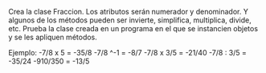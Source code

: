Crea la clase Fraccion. Los atributos serán numerador y denominador. Y algunos de los métodos pueden ser invierte, simplifica, multiplica, divide, etc. Prueba la clase creada en un programa en el que se instancien objetos y se les apliquen métodos.

Ejemplo:
-7/8 x 5 = -35/8
-7/8 ^-1 = -8/7
-7/8 x 3/5 = -21/40
-7/8 : 3/5 = -35/24
-910/350 = -13/5
